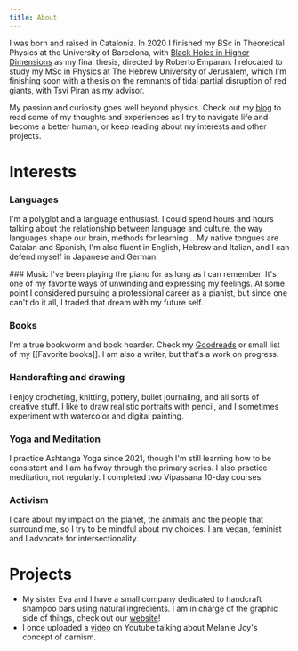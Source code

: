 ```yaml
---
title: About
---
```


I was born and raised in Catalonia. In 2020 I finished my BSc in Theoretical Physics at the University of Barcelona, with [Black Holes in Higher Dimensions](https://drive.google.com/file/d/1Cnp5OfvwJWJhuKVV-uWvewvMpCqOoSQh/view?usp=sharing) as my final thesis, directed by Roberto Emparan. I relocated to study my MSc in Physics at The Hebrew University of Jerusalem, which I'm finishing soon with a thesis on the remnants of tidal partial disruption of red giants, with Tsvi Piran as my advisor.

My passion and curiosity goes well beyond physics. Check out my <a href="{{'/notes' | relative_url}}">blog</a> to read some of my thoughts and experiences as I try to navigate life and become a better human, or keep reading about my interests and other projects.

# Interests

### Languages 
I'm a polyglot and a language enthusiast. I could spend hours and hours talking about the relationship between language and culture, the way languages shape our brain, methods for learning... My native tongues are Catalan and Spanish, I'm also fluent in English, Hebrew and Italian, and I can defend myself in Japanese and German.

### Music
I've been playing the piano for as long as I can remember. It's one of my favorite ways of unwinding and expressing my feelings. At some point I considered pursuing a professional career as a pianist, but since one can't do it all, I traded that dream with my future self.

### Books
I'm a true bookworm and book hoarder. Check my [Goodreads](https://www.goodreads.com/user/show/13779947-n-ria) or small list of my [[Favorite books]]. I am also a writer, but that's a work on progress.

### Handcrafting and drawing
I enjoy crocheting, knitting, pottery, bullet journaling, and all sorts of creative stuff. I like to draw realistic portraits with pencil, and I sometimes experiment with watercolor and digital painting.

### Yoga and Meditation
I practice Ashtanga Yoga since 2021, though I'm still learning how to be consistent and I am halfway through the primary series. I also practice meditation, not regularly. I completed two Vipassana 10-day courses.

### Activism
I care about my impact on the planet, the animals and the people that surround me, so I try to be mindful about my choices. I am vegan, feminist and I advocate for intersectionality.


# Projects 

- My sister Eva and I have a small company dedicated to handcraft shampoo bars using natural ingredients. I am in charge of the graphic side of things, check out our [website](https://www.navnasoap.com)!
- I once uploaded a [video](https://www.youtube.com/watch?v=KZBy_5ne1sI) on Youtube talking about Melanie Joy's concept of carnism.

